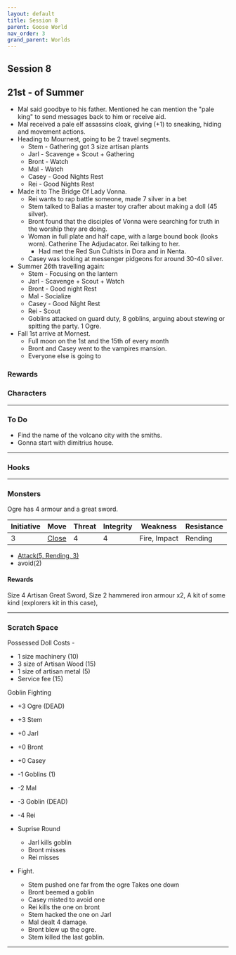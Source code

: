 ```yaml
---
layout: default
title: Session 8
parent: Goose World
nav_order: 3
grand_parent: Worlds
---
```

## Session 8

## 21st - of Summer
* Mal said goodbye to his father. Mentioned he can mention the "pale king" to send messages back to him or receive aid.
* Mal received a pale elf assassins cloak, giving (+1) to sneaking, hiding and movement actions.
* Heading to Mournest, going to be 2 travel segments.
	* Stem - Gathering got 3 size artisan plants
	* Jarl - Scavenge + Scout + Gathering 
	* Bront - Watch
	* Mal - Watch
	* Casey - Good Nights Rest
	* Rei - Good Nights Rest
* Made it to The Bridge Of Lady Vonna. 
	* Rei wants to rap battle someone, made 7 silver in a bet
	* Stem talked to Balias a master toy crafter about making a doll (45 silver).
	* Bront found that the disciples of Vonna were searching for truth in the worship they are doing.
	* Woman in full plate and half cape, with a large bound book (looks worn). Catherine The Adjudacator. Rei talking to her.
		* Had met the Red Sun Cultists in Dora and in Nenta.
	* Casey was looking at messenger pidgeons for around 30-40 silver.
* Summer 26th travelling again:
	* Stem - Focusing on the lantern
	* Jarl - Scavenge + Scout + Watch
	* Bront - Good night Rest
	* Mal - Socialize
	* Casey - Good Night Rest
	* Rei - Scout
	* Goblins attacked on guard duty, 8 goblins, arguing about stewing or spitting the party. 1 Ogre.
* Fall 1st arrive at Mornest. 
	* Full moon on the 1st and the 15th of every month
	* Bront and Casey went to the vampires mansion.
	* Everyone else is going to 

### Rewards


### Characters

 ---

### To Do
* Find the name of the volcano city with the smiths.
* Gonna start with dimitrius house.
---

### Hooks

---

### Monsters
Ogre has 4 armour and a great sword.

| Initiative | Move                          | Threat | Integrity | Weakness | Resistance |
| ---------- | ----------------------------- | ------ | --------- | -------- | ---------- |
| 3          | [Close](../Core/Movement#Close) | 4      | 4         | Fire, Impact    | Rending   |

* [Attack(5, Rending, 3)](../Core/Character-Actions#Attack(X,%20TYPE,%20DAMAGE))
* avoid(2)

#### Rewards
Size 4 Artisan Great Sword,
Size 2 hammered iron armour x2,
A kit of some kind (explorers kit in this case),

---

### Scratch Space
Possessed Doll Costs - 
* 1 size machinery (10)
* 3 size of Artisan Wood (15)
* 1 size of artisan metal (5)
* Service fee (15)


 
Goblin Fighting
* +3 Ogre (DEAD)
* +3 Stem
* +0 Jarl
* +0 Bront
* +0 Casey
* -1 Goblins (1)
* -2 Mal
* -3 Goblin (DEAD)
* -4 Rei

* Suprise Round
	* Jarl kills goblin
	* Bront misses
	* Rei misses
* Fight.
	* Stem pushed one far from the ogre Takes one down
	* Bront beemed a goblin
	* Casey misted to avoid one
	* Rei kills the one on bront
	* Stem hacked the one on Jarl
	* Mal dealt 4 damage.
	* Bront blew up the ogre.
	* Stem killed the last goblin.



---